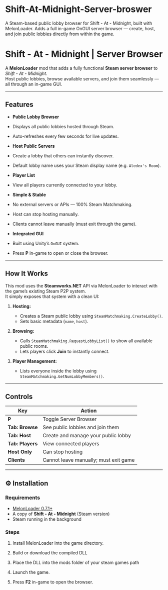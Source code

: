 # Shift-At-Midnight-Server-broswer
A Steam-based public lobby browser for Shift - At - Midnight, built with MelonLoader. Adds a full in-game OnGUI server browser — create, host, and join public lobbies directly from within the game.


# Shift - At - Midnight | Server Browser

A **MelonLoader** mod that adds a fully functional **Steam server browser** to *Shift - At - Midnight*.  
Host public lobbies, browse available servers, and join them seamlessly — all through an in-game GUI.

---

##  Features

-  **Public Lobby Browser**
  - Displays all public lobbies hosted through Steam.
  - Auto-refreshes every few seconds for live updates.

-  **Host Public Servers**
  - Create a lobby that others can instantly discover.
  - Default lobby name uses your Steam display name (e.g. `Aledex's Room`).

-  **Player List**
  - View all players currently connected to your lobby.

-  **Simple & Stable**
  - No external servers or APIs — 100% Steam Matchmaking.
  - Host can stop hosting manually.
  - Clients cannot leave manually (must exit through the game).

-  **Integrated GUI**
  - Built using Unity’s `OnGUI` system.
  - Press **P** in-game to open or close the browser.

---

##  How It Works

This mod uses the **Steamworks.NET** API via MelonLoader to interact with the game’s existing Steam P2P system.  
It simply exposes that system with a clean UI:

1. **Hosting:**  
   - Creates a Steam public lobby using `SteamMatchmaking.CreateLobby()`.  
   - Sets basic metadata (`name`, `host`).

2. **Browsing:**  
   - Calls `SteamMatchmaking.RequestLobbyList()` to show all available public rooms.  
   - Lets players click **Join** to instantly connect.

3. **Player Management:**  
   - Lists everyone inside the lobby using `SteamMatchmaking.GetNumLobbyMembers()`.

---

##  Controls

| Key | Action |
|-----|---------|
| **P** | Toggle Server Browser |
| **Tab: Browse** | See public lobbies and join them |
| **Tab: Host** | Create and manage your public lobby |
| **Tab: Players** | View connected players |
| **Host Only** | Can stop hosting |
| **Clients** | Cannot leave manually; must exit game |

---

## ⚙️ Installation

### Requirements
- [MelonLoader 0.7.1+](https://melonwiki.xyz/)
- A copy of **Shift - At - Midnight** (Steam version)
- Steam running in the background

### Steps
1. Install MelonLoader into the game directory.  
2. Build or download the compiled DLL  
3. Place the DLL into the mods folder of your steam games path

4. Launch the game.  
5. Press **F2** in-game to open the browser.
